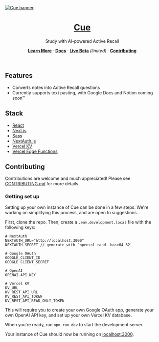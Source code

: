 <a href="https://cue.study">
  <img alt="Cue banner" src="https://app.cue.study/banner.png">
  <h1 align="center">Cue</h1>
</a>

<p align="center">
  Study with AI-powered Active Recall
</p>

<p align="center">
  <a href="https://cue.study"><strong>Learn More</strong></a> ·
  <a href="https://docs.cue.study"><strong>Docs</strong></a> ·
  <a href="https://app.cue.study"><strong>Live Beta</strong></a> <em>(limited)</em> ·
  <a href="#contributing"><strong>Contributing</strong></a>
</p>
<br/>

## Features

- Converts notes into Active Recall questions
- Currently supports text pasting, with Google Docs and Notion coming soon™

## Stack

- [React](https://react.dev)
- [Next.js](https://nextjs.org)
- [Sass](https://sass-lang.com)
- [NextAuth.js](https://github.com/nextauthjs/next-auth)
- [Vercel KV](https://vercel.com/docs/storage/vercel-kv)
- [Vercel Edge Functions](https://vercel.com/docs/concepts/functions/edge-functions)

## Contributing

Contributions are welcome and much appreciated! Please see [CONTRIBUTING.md](CONTRIBUTING.md) for more details.

### Getting set up

Setting up your own instance of Cue can be done in a few steps. We're working on simplifying this process, and are open to suggestions.

First, clone the repo. Then, create a `.env.development.local` file with the following keys:

```text
# NextAuth
NEXTAUTH_URL="http://localhost:3000"
NEXTAUTH_SECRET // generate with `openssl rand -base64 32`

# Google OAuth
GOOGLE_CLIENT_ID
GOOGLE_CLIENT_SECRET

# OpenAI
OPENAI_API_KEY

# Vercel KV
KV_URL
KV_REST_API_URL
KV_REST_API_TOKEN
KV_REST_API_READ_ONLY_TOKEN
```

This will require you to create your own Google OAuth app, generate your own OpenAI API key, and set up your own Vercel KV database.

When you're ready, run `npm run dev` to start the development server.

Your instance of Cue should now be running on [localhost:3000](http://localhost:3000/).
